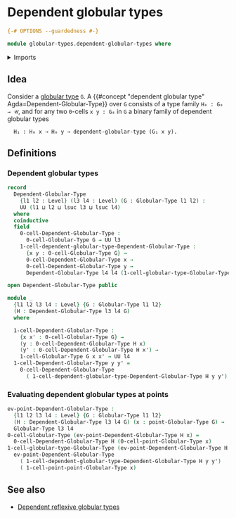 # Dependent globular types

```agda
{-# OPTIONS --guardedness #-}

module globular-types.dependent-globular-types where
```

<details><summary>Imports</summary>

```agda
open import foundation.dependent-pair-types
open import foundation.universe-levels

open import globular-types.globular-types
open import globular-types.points-globular-types
```

</details>

## Idea

Consider a [globular type](globular-types.globular-types.md) `G`. A
{{#concept "dependent globular type" Agda=Dependent-Globular-Type}} over `G`
consists of a type family `H₀ : G₀ → 𝒰`, and for any two `0`-cells `x y : G₀` in
`G` a binary family of dependent globular types

```text
  H₁ : H₀ x → H₀ y → dependent-globular-type (G₁ x y).
```

## Definitions

### Dependent globular types

```agda
record
  Dependent-Globular-Type
    {l1 l2 : Level} (l3 l4 : Level) (G : Globular-Type l1 l2) :
    UU (l1 ⊔ l2 ⊔ lsuc l3 ⊔ lsuc l4)
  where
  coinductive
  field
    0-cell-Dependent-Globular-Type :
      0-cell-Globular-Type G → UU l3
    1-cell-dependent-globular-type-Dependent-Globular-Type :
      {x y : 0-cell-Globular-Type G} →
      0-cell-Dependent-Globular-Type x →
      0-cell-Dependent-Globular-Type y →
      Dependent-Globular-Type l4 l4 (1-cell-globular-type-Globular-Type G x y)

open Dependent-Globular-Type public

module _
  {l1 l2 l3 l4 : Level} {G : Globular-Type l1 l2}
  (H : Dependent-Globular-Type l3 l4 G)
  where

  1-cell-Dependent-Globular-Type :
    {x x' : 0-cell-Globular-Type G} →
    (y : 0-cell-Dependent-Globular-Type H x)
    (y' : 0-cell-Dependent-Globular-Type H x') →
    1-cell-Globular-Type G x x' → UU l4
  1-cell-Dependent-Globular-Type y y' =
    0-cell-Dependent-Globular-Type
      ( 1-cell-dependent-globular-type-Dependent-Globular-Type H y y')
```

### Evaluating dependent globular types at points

```agda
ev-point-Dependent-Globular-Type :
  {l1 l2 l3 l4 : Level} {G : Globular-Type l1 l2}
  (H : Dependent-Globular-Type l3 l4 G) (x : point-Globular-Type G) →
  Globular-Type l3 l4
0-cell-Globular-Type (ev-point-Dependent-Globular-Type H x) =
  0-cell-Dependent-Globular-Type H (0-cell-point-Globular-Type x)
1-cell-globular-type-Globular-Type (ev-point-Dependent-Globular-Type H x) y y' =
  ev-point-Dependent-Globular-Type
    ( 1-cell-dependent-globular-type-Dependent-Globular-Type H y y')
    ( 1-cell-point-point-Globular-Type x)
```

## See also

- [Dependent reflexive globular types](globular-types.dependent-reflexive-globular-types.md)
